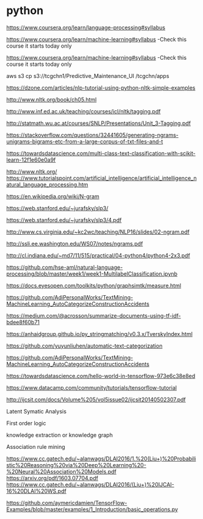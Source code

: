 # python

https://www.coursera.org/learn/language-processing#syllabus  

https://www.coursera.org/learn/machine-learning#syllabus -Check this course it starts today only

https://www.coursera.org/learn/machine-learning#syllabus -Check this course it starts today only 

aws s3 cp s3://tcgchn1/Predictive_Maintenance_UI /tcgchn/apps

https://dzone.com/articles/nlp-tutorial-using-python-nltk-simple-examples 

http://www.nltk.org/book/ch05.html

http://www.inf.ed.ac.uk/teaching/courses/icl/nltk/tagging.pdf

http://statmath.wu.ac.at/courses/SNLP/Presentations/Unit_3-Tagging.pdf

https://stackoverflow.com/questions/32441605/generating-ngrams-unigrams-bigrams-etc-from-a-large-corpus-of-txt-files-and-t

https://towardsdatascience.com/multi-class-text-classification-with-scikit-learn-12f1e60e0a9f

http://www.nltk.org/ 
https://www.tutorialspoint.com/artificial_intelligence/artificial_intelligence_natural_language_processing.htm 

 https://en.wikipedia.org/wiki/N-gram 
 
 https://web.stanford.edu/~jurafsky/slp3/
 
 https://web.stanford.edu/~jurafsky/slp3/4.pdf

http://www.cs.virginia.edu/~kc2wc/teaching/NLP16/slides/02-ngram.pdf

http://ssli.ee.washington.edu/WS07/notes/ngrams.pdf

http://cl.indiana.edu/~md7/11/515/practical/04-python4/python4-2x3.pdf

https://github.com/hse-aml/natural-language-processing/blob/master/week1/week1-MultilabelClassification.ipynb

https://docs.eyesopen.com/toolkits/python/graphsimtk/measure.html


https://github.com/AdiPersonalWorks/TextMining-MachineLearning_AutoCategorizeConstructionAccidents

https://medium.com/@acrosson/summarize-documents-using-tf-idf-bdee8f60b71


https://anhaidgroup.github.io/py_stringmatching/v0.3.x/TverskyIndex.html

https://github.com/yuyunliuhen/automatic-text-categorization

https://github.com/AdiPersonalWorks/TextMining-MachineLearning_AutoCategorizeConstructionAccidents

https://towardsdatascience.com/hello-world-in-tensorflow-973e6c38e8ed

https://www.datacamp.com/community/tutorials/tensorflow-tutorial

http://ijcsit.com/docs/Volume%205/vol5issue02/ijcsit20140502307.pdf

Latent Symatic Analysis

First order logic

knowledge extraction or knowledge graph

Association rule mining

https://www.cc.gatech.edu/~alanwags/DLAI2016/1.%20(Liu+)%20Probabilistic%20Reasoning%20via%20Deep%20Learning%20-%20Neural%20Association%20Models.pdf 
https://arxiv.org/pdf/1603.07704.pdf 
https://www.cc.gatech.edu/~alanwags/DLAI2016/(Liu+)%20IJCAI-16%20DLAI%20WS.pdf 

https://github.com/aymericdamien/TensorFlow-Examples/blob/master/examples/1_Introduction/basic_operations.py
